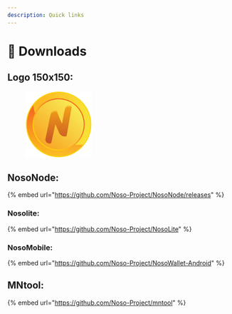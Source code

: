```yaml
---
description: Quick links
---
```


# 🔗 Downloads

## Logo 150x150:

<figure><img src="../.gitbook/assets/nosocoin_logo_150x150.png" alt=""><figcaption></figcaption></figure>

## NosoNode:

{% embed url="https://github.com/Noso-Project/NosoNode/releases" %}

### Nosolite: <a href="#nosolite" id="nosolite"></a>

{% embed url="https://github.com/Noso-Project/NosoLite" %}

### NosoMobile: <a href="#nosomobile" id="nosomobile"></a>

{% embed url="https://github.com/Noso-Project/NosoWallet-Android" %}

## MNtool:

{% embed url="https://github.com/Noso-Project/mntool" %}
